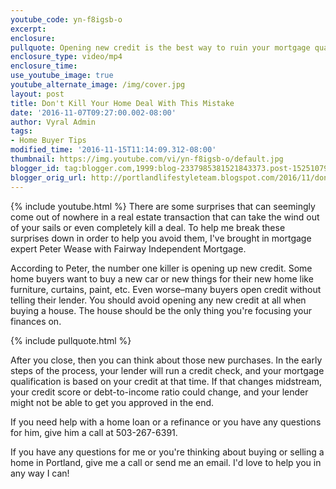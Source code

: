 ```yaml
---
youtube_code: yn-f8igsb-o
excerpt:
enclosure:
pullquote: Opening new credit is the best way to ruin your mortgage qualification.
enclosure_type: video/mp4
enclosure_time:
use_youtube_image: true
youtube_alternate_image: /img/cover.jpg
layout: post
title: Don't Kill Your Home Deal With This Mistake
date: '2016-11-07T09:27:00.002-08:00'
author: Vyral Admin
tags:
- Home Buyer Tips
modified_time: '2016-11-15T11:14:09.312-08:00'
thumbnail: https://img.youtube.com/vi/yn-f8igsb-o/default.jpg
blogger_id: tag:blogger.com,1999:blog-2337985381521843373.post-15251079762566787
blogger_orig_url: http://portlandlifestyleteam.blogspot.com/2016/11/dont-kill-your-home-deal-with-this.html
---
```

{% include youtube.html %}
There are some surprises that can seemingly come out of nowhere in a real estate transaction that can take the wind out of your sails or even completely kill a deal. To help me break these surprises down in order to help you avoid them, I've brought in mortgage expert Peter Wease with Fairway Independent Mortgage.

According to Peter, the number one killer is opening up new credit. Some home buyers want to buy a new car or new things for their new home like furniture, curtains, paint, etc. Even worse–many buyers open credit without telling their lender. You should avoid opening any new credit at all when buying a house. The house should be the only thing you're focusing your finances on.

{% include pullquote.html %}

After you close, then you can think about those new purchases. In the early steps of the process, your lender will run a credit check, and your mortgage qualification is based on your credit at that time. If that changes midstream, your credit score or debt-to-income ratio could change, and your lender might not be able to get you approved in the end.

If you need help with a home loan or a refinance or you have any questions for him, give him a call at 503-267-6391.

If you have any questions for me or you're thinking about buying or selling a home in Portland, give me a call or send me an email. I'd love to help you in any way I can!
